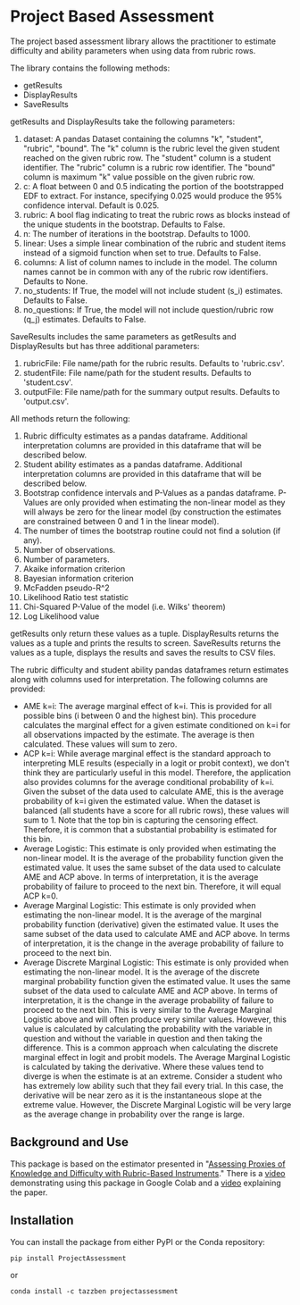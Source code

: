 # Project Based Assessment 

The project based assessment library allows the practitioner to estimate difficulty and ability parameters when using data from rubric rows. 

The library contains the following methods:

* getResults
* DisplayResults
* SaveResults

getResults and DisplayResults take the following parameters: 

1. dataset: A pandas Dataset containing the columns "k", "student", "rubric", "bound".  The "k" column is the rubric level the given student reached on the given rubric row. The "student" column is a student identifier. The "rubric" column is a rubric row identifier. The "bound" column is maximum "k" value possible on the given rubric row.
2. c: A float between 0 and 0.5 indicating the portion of the bootstrapped EDF to extract.  For instance, specifying 0.025 would produce the 95% confidence interval. Default is 0.025.
3. rubric: A bool flag indicating to treat the rubric rows as blocks instead of the unique students in the bootstrap.  Defaults to False.
4. n: The number of iterations in the bootstrap.  Defaults to 1000.
5. linear: Uses a simple linear combination of the rubric and student items instead of a sigmoid function when set to true.  Defaults to False.
6. columns: A list of column names to include in the model. The column names cannot be in common with any of the rubric row identifiers. Defaults to None.
7. no_students: If True, the model will not include student (s_i) estimates.  Defaults to False.
8. no_questions: If True, the model will not include question/rubric row (q_j) estimates.  Defaults to False.

SaveResults includes the same parameters as getResults and DisplayResults but has three additional parameters: 

1. rubricFile: File name/path for the rubric results.  Defaults to 'rubric.csv'.
2. studentFile: File name/path for the student results.  Defaults to 'student.csv'.
3. outputFile: File name/path for the summary output results.  Defaults to 'output.csv'.

All methods return the following:

1. Rubric difficulty estimates as a pandas dataframe. Additional interpretation columns are provided in this dataframe that will be described below.
2. Student ability estimates as a pandas dataframe.  Additional interpretation columns are provided in this dataframe that will be described below.
3. Bootstrap confidence intervals and P-Values as a pandas dataframe. P-Values are only provided when estimating the non-linear model as they will always be zero for the linear model (by construction the estimates are constrained between 0 and 1 in the linear model).
4. The number of times the bootstrap routine could not find a solution (if any).
5. Number of observations.
6. Number of parameters.
7. Akaike information criterion
8. Bayesian information criterion
9. McFadden pseudo-R^2
10. Likelihood Ratio test statistic
11. Chi-Squared P-Value of the model (i.e. Wilks' theorem)
12. Log Likelihood value

getResults only return these values as a tuple.  DisplayResults returns the values as a tuple and prints the results to screen.  SaveResults returns the values as a tuple, displays the results and saves the results to CSV files.

The rubric difficulty and student ability pandas dataframes return estimates along with columns used for interpretation.  The following columns are provided: 

* AME k=i: The average marginal effect of k=i.  This is provided for all possible bins (i between 0 and the highest bin).  This procedure calculates the marginal effect for a given estimate conditioned on k=i for all observations impacted by the estimate.  The average is then calculated. These values will sum to zero.
* ACP k=i: While average marginal effect is the standard approach to interpreting MLE results (especially in a logit or probit context), we don't think they are particularly useful in this model.  Therefore, the application also provides columns for the average conditional probability of k=i.  Given the subset of the data used to calculate AME, this is the average probability of k=i given the estimated value.  When the dataset is balanced (all students have a score for all rubric rows), these values will sum to 1.  Note that the top bin is capturing the censoring effect. Therefore, it is common that a substantial probability is estimated for this bin.
* Average Logistic: This estimate is only provided when estimating the non-linear model.  It is the average of the probability function given the estimated value.  It uses the same subset of the data used to calculate AME and ACP above.  In terms of interpretation, it is the average probability of failure to proceed to the next bin.  Therefore, it will equal ACP k=0.
* Average Marginal Logistic: This estimate is only provided when estimating the non-linear model.  It is the average of the marginal probability function (derivative) given the estimated value.  It uses the same subset of the data used to calculate AME and ACP above.  In terms of interpretation, it is the change in the average probability of failure to proceed to the next bin.
* Average Discrete Marginal Logistic: This estimate is only provided when estimating the non-linear model.  It is the average of the discrete marginal probability function given the estimated value.  It uses the same subset of the data used to calculate AME and ACP above.  In terms of interpretation, it is the change in the average probability of failure to proceed to the next bin.  This is very similar to the Average Marginal Logistic above and will often produce very similar values.  However, this value is calculated by calculating the probability with the variable in question and without the variable in question and then taking the difference.  This is a common approach when calculating the discrete marginal effect in logit and probit models.  The Average Marginal Logistic is calculated by taking the derivative. Where these values tend to diverge is when the estimate is at an extreme.  Consider a student who has extremely low ability such that they fail every trial.  In this case, the derivative will be near zero as it is the instantaneous slope at the extreme value.  However, the Discrete Marginal Logistic will be very large as the average change in probability over the range is large.  

## Background and Use

This package is based on the estimator presented in "[Assessing Proxies of Knowledge and Difficulty with Rubric-Based Instruments](https://doi.org/10.1002/soej.12658)."  There is a [video](https://vimeo.com/735183858) demonstrating using this package in Google Colab and a [video](https://vimeo.com/756447388) explaining the paper.   

## Installation

You can install the package from either PyPI or the Conda repository:

```console
pip install ProjectAssessment
```
or

```console
conda install -c tazzben projectassessment
```
    